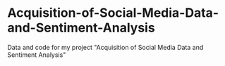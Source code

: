 # Acquisition-of-Social-Media-Data-and-Sentiment-Analysis
Data and code for my project "Acquisition of Social Media Data and Sentiment Analysis"
